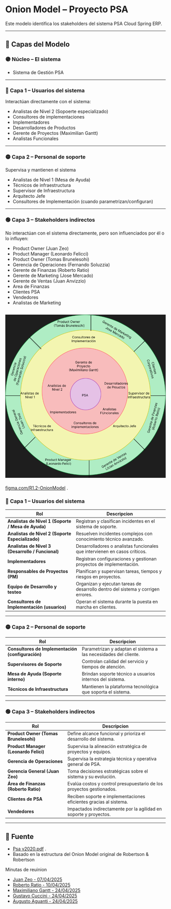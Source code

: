 # Onion Model – Proyecto PSA

Este modelo identifica los stakeholders del sistema PSA Cloud Spring ERP.

---

## 🧅 Capas del Modelo

### 🟣 Núcleo – El sistema

- Sistema de Gestión PSA

---

### 🔴 Capa 1 – Usuarios del sistema

Interactúan directamente con el sistema:

- Analistas de Nivel 2 (Sopoerte especializado)
- Consultores de implementaciones
- Implementadores
- Desarrolladores de Productos
- Gerente de Proyectos (Maximilian Gantt)
- Analistas Funcionales

---

### 🟡 Capa 2 – Personal de soporte

Supervisa y mantienen el sistema

- Analistas de Nivel 1 (Mesa de Ayuda)
- Técnicos de infraestructura
- Supervisor de Infraestructura
- Arquitecto Jefe
- Consultores de Implementación (cuando parametrizan/configuran)

---

### 🟢 Capa 3 – Stakeholders indirectos

No interactúan con el sistema directamente, pero son influenciados por él o lo influyen:

- Product Owner (Juan Zeo)
- Product Manager (Leonardo Felicci)
- Product Owner (Tomas Brunelesohi)
- Gerencia de Operaciones (Fernando Soluzzia)
- Gerente de Finanzas (Roberto Ratio)
- Gerente de Marketing (Jose Mercado)
- Gerente de Ventas (Juan Anvizzio)
- Area de Finanzas
- Clientes PSA
- Vendedores
- Analistas de Marketing

## ![Onion Model](<R1.2 Onion Model.png>)

[figma.com/R1.2-OnionModel](https://www.figma.com/design/F0SGrgwunPUi7RblxnMZny/R1.2-Onion-Model?node-id=0-1&t=NHcL0pkH9tGpiTU9-1) .

### 🔴 **Capa 1 – Usuarios del sistema**

| Rol                                                | Descripcion                                                                      |
| -------------------------------------------------- | -------------------------------------------------------------------------------- |
| **Analistas de Nivel 1 (Soporte / Mesa de Ayuda)** | Registran y clasifican incidentes en el sistema de soporte.                      |
| **Analistas de Nivel 2 (Soporte Especializado)**   | Resuelven incidentes complejos con conocimiento técnico avanzado.                |
| **Analistas de Nivel 3 (Desarrollo / Funcional)**  | Desarrolladores o analistas funcionales que intervienen en casos críticos.       |
| **Implementadores**                                | Registran configuraciones y gestionan proyectos de implementación.               |
| **Responsables de Proyectos (PM)**                 | Planifican y supervisan tareas, tiempos y riesgos en proyectos.                  |
| **Equipo de Desarrollo y testeo**                  | Organizan y ejecutan tareas de desarrollo dentro del sistema y corrigen errores. |
| **Consultores de Implementación (usuarios)**       | Operan el sistema durante la puesta en marcha en clientes.                       |

---

### 🟡 **Capa 2 – Personal de soporte**

| Rol                                               | Descripcion                                                      |
| ------------------------------------------------- | ---------------------------------------------------------------- |
| **Consultores de Implementación (configuración)** | Parametrizan y adaptan el sistema a las necesidades del cliente. |
| **Supervisores de Soporte**                       | Controlan calidad del servicio y tiempos de atención.            |
| **Mesa de Ayuda (Soporte interno)**               | Brindan soporte técnico a usuarios internos del sistema.         |
| **Técnicos de Infraestructura**                   | Mantienen la plataforma tecnológica que soporta el sistema.      |

---

### 🟢 **Capa 3 – Stakeholders indirectos**

| Rol                                   | Descripcion                                                          |
| ------------------------------------- | -------------------------------------------------------------------- |
| **Product Owner (Tomas Brunelesohi)** | Define alcance funcional y prioriza el desarrollo del sistema.       |
| **Product Manager (Leonardo Felici)** | Supervisa la alineación estratégica de proyectos y equipos.          |
| **Gerencia de Operaciones**           | Supervisa la estrategia técnica y operativa general de PSA.          |
| **Gerencia General (Juan Zeo)**       | Toma decisiones estratégicas sobre el sistema y su evolución.        |
| **Área de Finanzas (Roberto Ratio)**  | Evalúa costos y control presupuestario de los proyectos gestionados. |
| **Clientes de PSA**                   | Reciben soporte e implementaciones eficientes gracias al sistema.    |
| **Vendedores**                        | Impactados indirectamente por la agilidad en soporte y proyectos.    |

---

## 📎 Fuente

- [Psa v2020.pdf](https://drive.google.com/drive/folders/0B-OprvtGicVBYmpGUi1OMGsxLUU?resourcekey=0-9XgFyQ4ip67BE8zXErZ4Xg) .
- Basado en la estructura del Onion Model original de Robertson & Robertson

Minutas de reuinion

- [Juan Zeo - 07/04/2025](../Minutas/minuta-JuanZeo-07042025.md)
- [Roberto Ratio - 10/04/2025](../Minutas/minuta-RobertoRatio-10042025.md)
- [Maximiliano Gantt - 24/04/2025](../Minutas/minuta-MaximilianoGantt-24042025.md)
- [Gustavo Cuccini - 24/04/2025](../Minutas/minuta-GustavoCuccina-24042025.md)
- [Augusto Aguanti - 24/04/2025](../Minutas/minuta-AugustoAguanti-24042025.md)
